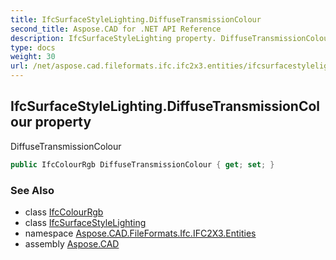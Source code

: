 ```yaml
---
title: IfcSurfaceStyleLighting.DiffuseTransmissionColour
second_title: Aspose.CAD for .NET API Reference
description: IfcSurfaceStyleLighting property. DiffuseTransmissionColour
type: docs
weight: 30
url: /net/aspose.cad.fileformats.ifc.ifc2x3.entities/ifcsurfacestylelighting/diffusetransmissioncolour/
---
```

## IfcSurfaceStyleLighting.DiffuseTransmissionColour property

DiffuseTransmissionColour

```csharp
public IfcColourRgb DiffuseTransmissionColour { get; set; }
```

### See Also

* class [IfcColourRgb](../../ifccolourrgb/)
* class [IfcSurfaceStyleLighting](../)
* namespace [Aspose.CAD.FileFormats.Ifc.IFC2X3.Entities](../../ifcsurfacestylelighting/)
* assembly [Aspose.CAD](../../../)


